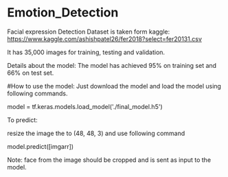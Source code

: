 # Emotion_Detection
Facial expression Detection
Dataset is taken form kaggle: https://www.kaggle.com/ashishpatel26/fer2018?select=fer20131.csv

It has 35,000 images for training, testing and validation.

Details about the model:
The model has achieved 95% on training set and 66% on test set.

#How to use the model:
Just download the model and load the model using following commands.

model = tf.keras.models.load_model('./final_model.h5')

To predict:

resize the image the to (48, 48, 3) and use following command

model.predict([imgarr])

Note: face from the image should be cropped and is sent as input to the model.
